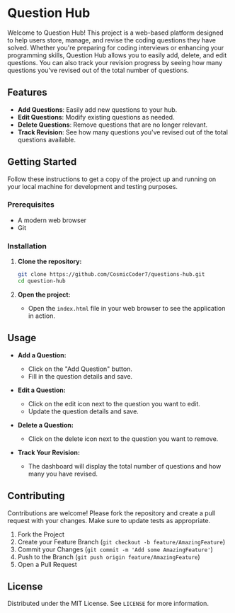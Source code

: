 # Question Hub

Welcome to Question Hub! This project is a web-based platform designed to help users store, manage, and revise the coding questions they have solved. Whether you're preparing for coding interviews or enhancing your programming skills, Question Hub allows you to easily add, delete, and edit questions. You can also track your revision progress by seeing how many questions you've revised out of the total number of questions.

## Features

- **Add Questions**: Easily add new questions to your hub.
- **Edit Questions**: Modify existing questions as needed.
- **Delete Questions**: Remove questions that are no longer relevant.
- **Track Revision**: See how many questions you've revised out of the total questions available.

## Getting Started

Follow these instructions to get a copy of the project up and running on your local machine for development and testing purposes.

### Prerequisites

- A modern web browser
- Git

### Installation

1. **Clone the repository:**
    ```sh
    git clone https://github.com/CosmicCoder7/questions-hub.git
    cd question-hub
    ```

2. **Open the project:**
   - Open the `index.html` file in your web browser to see the application in action.

## Usage

- **Add a Question:**
  - Click on the "Add Question" button.
  - Fill in the question details and save.

- **Edit a Question:**
  - Click on the edit icon next to the question you want to edit.
  - Update the question details and save.

- **Delete a Question:**
  - Click on the delete icon next to the question you want to remove.

- **Track Your Revision:**
  - The dashboard will display the total number of questions and how many you have revised.

## Contributing

Contributions are welcome! Please fork the repository and create a pull request with your changes. Make sure to update tests as appropriate.

1. Fork the Project
2. Create your Feature Branch (`git checkout -b feature/AmazingFeature`)
3. Commit your Changes (`git commit -m 'Add some AmazingFeature'`)
4. Push to the Branch (`git push origin feature/AmazingFeature`)
5. Open a Pull Request

## License

Distributed under the MIT License. See `LICENSE` for more information.
